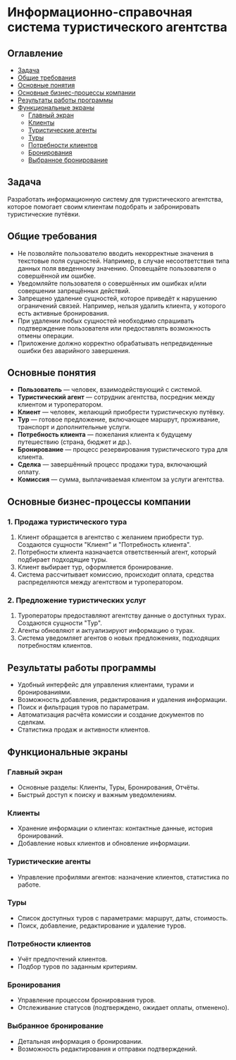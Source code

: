 # Информационно-справочная система туристического агентства

## Оглавление
- [Задача](#задача)
- [Общие требования](#общие-требования)
- [Основные понятия](#основные-понятия)
- [Основные бизнес-процессы компании](#основные-бизнес-процессы-компании)
- [Результаты работы программы](#результаты-работы-программы)
- [Функциональные экраны](#функциональные-экраны)
    - [Главный экран](#главный-экран)
    - [Клиенты](#клиенты)
    - [Туристические агенты](#туристические-агенты)
    - [Туры](#туры)
    - [Потребности клиентов](#потребности-клиентов)
    - [Бронирования](#бронирования)
    - [Выбранное бронирование](#выбранное-бронирование)

## Задача

Разработать информационную систему для туристического агентства, которое помогает своим клиентам подобрать и забронировать туристические путёвки.

## Общие требования

- Не позволяйте пользователю вводить некорректные значения в текстовые поля сущностей. Например, в случае несоответствия типа данных поля введенному значению. Оповещайте пользователя о совершённой им ошибке.
- Уведомляйте пользователя о совершённых им ошибках и/или совершении запрещённых действий.
- Запрещено удаление сущностей, которое приведёт к нарушению ограничений связей. Например, нельзя удалить клиента, у которого есть активные бронирования.
- При удалении любых сущностей необходимо спрашивать подтверждение пользователя или предоставлять возможность отмены операции.
- Приложение должно корректно обрабатывать непредвиденные ошибки без аварийного завершения.

## Основные понятия

- **Пользователь** — человек, взаимодействующий с системой.
- **Туристический агент** — сотрудник агентства, посредник между клиентом и туроператором.
- **Клиент** — человек, желающий приобрести туристическую путёвку.
- **Тур** — готовое предложение, включающее маршрут, проживание, транспорт и дополнительные услуги.
- **Потребность клиента** — пожелания клиента к будущему путешествию (страна, бюджет и др.).
- **Бронирование** — процесс резервирования туристического тура для клиента.
- **Сделка** — завершённый процесс продажи тура, включающий оплату.
- **Комиссия** — сумма, выплачиваемая клиентом за услуги агентства.

## Основные бизнес-процессы компании

### 1. Продажа туристического тура
1. Клиент обращается в агентство с желанием приобрести тур. Создаются сущности "Клиент" и "Потребность клиента".
2. Потребности клиента назначается ответственный агент, который подбирает подходящие туры.
3. Клиент выбирает тур, оформляется бронирование.
4. Система рассчитывает комиссию, происходит оплата, средства распределяются между агентством и туроператором.

### 2. Предложение туристических услуг
1. Туроператоры предоставляют агентству данные о доступных турах. Создаются сущности "Тур".
2. Агенты обновляют и актуализируют информацию о турах.
3. Система уведомляет агентов о новых предложениях, подходящих потребностям клиентов.

## Результаты работы программы

- Удобный интерфейс для управления клиентами, турами и бронированиями.
- Возможность добавления, редактирования и удаления информации.
- Поиск и фильтрация туров по параметрам.
- Автоматизация расчёта комиссии и создание документов по сделкам.
- Статистика продаж и активности клиентов.

## Функциональные экраны

### Главный экран
- Основные разделы: Клиенты, Туры, Бронирования, Отчёты.
- Быстрый доступ к поиску и важным уведомлениям.

### Клиенты
- Хранение информации о клиентах: контактные данные, история бронирований.
- Добавление новых клиентов и обновление информации.

### Туристические агенты
- Управление профилями агентов: назначение клиентов, статистика по работе.

### Туры
- Список доступных туров с параметрами: маршрут, даты, стоимость.
- Поиск, добавление, редактирование и удаление туров.

### Потребности клиентов
- Учёт предпочтений клиентов.
- Подбор туров по заданным критериям.

### Бронирования
- Управление процессом бронирования туров.
- Отслеживание статусов (подтверждено, ожидает оплаты, отменено).

### Выбранное бронирование
- Детальная информация о бронировании.
- Возможность редактирования и отправки подтверждений.

